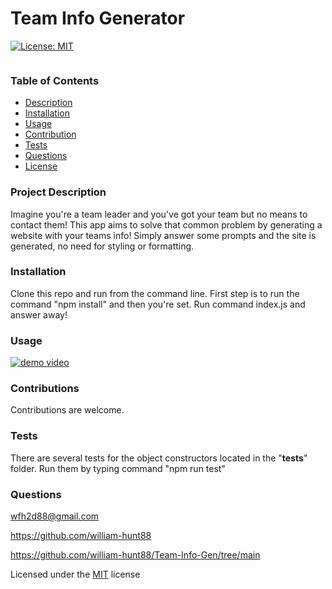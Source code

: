  # Team Info Generator
[![License: MIT](https://img.shields.io/badge/License-MIT-yellow.svg)](https://opensource.org/licenses/MIT) 

  <img href = "./Team-Info-Gen.png" >
  
  ### Table of Contents
  * [Description](#project-description)
  * [Installation](#installation)
  * [Usage](#usage)
  * [Contribution](#contributions)
  * [Tests](#tests)
  * [Questions](#questions)
  * [License](#license)
  
  ### Project Description
  Imagine you're a team leader and you've got your team but no means to contact them! This app aims to solve that common problem by generating a website with your teams info! Simply answer some prompts and the site is generated, no need for styling or formatting.

  ### Installation
  Clone this repo and run from the command line. First step is to run the command "npm install" and then you're set. Run command index.js and answer away!

  ### Usage
  [![demo video](http://img.youtube.com/vi/fHxYCEbK2a0/0.jpg)](http://www.youtube.com/watch?v=fHxYCEbK2a0 "demo video")

  ### Contributions
  Contributions are welcome.

  ### Tests
  There are several tests for the object constructors located in the "__tests__" folder. Run them by typing command "npm run test"

  ### Questions
  wfh2d88@gmail.com <br> 

  https://github.com/william-hunt88

  https://github.com/william-hunt88/Team-Info-Gen/tree/main

  Licensed under the [MIT](https://github.com/william-hunt88/READme-The-Generator/blob/main/LICENSE.txt) license
  

